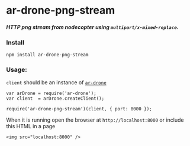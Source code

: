 # ar-drone-png-stream

#### *HTTP png stream from nodecopter using `multipart/x-mixed-replace`.*

### Install

    npm install ar-drone-png-stream

### Usage:

`client` should be an instance of [`ar-drone`](https://github.com/felixge/node-ar-drone)

	var arDrone = require('ar-drone');
	var client  = arDrone.createClient();
	
    require('ar-drone-png-stream')(client, { port: 8000 });
    
When it is running open the browser at `http://localhost:8000` or include this HTML in a page

    <img src="localhost:8000" />